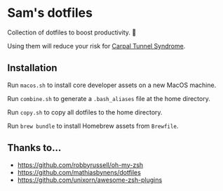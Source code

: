 # Sam's dotfiles

Collection of dotfiles to boost productivity. :rocket:

Using them will reduce your risk for [Carpal Tunnel Syndrome](https://orthoinfo.aaos.org/en/diseases--conditions/carpal-tunnel-syndrome/).

## Installation

Run `macos.sh` to install core developer assets on a new MacOS machine.

Run `combine.sh` to generate a `.bash_aliases` file at the home directory.

Run `copy.sh` to copy all dotfiles to the home directory.

Run `brew bundle` to install Homebrew assets from `Brewfile`.

## Thanks to...

- https://github.com/robbyrussell/oh-my-zsh
- https://github.com/mathiasbynens/dotfiles
- https://github.com/unixorn/awesome-zsh-plugins
